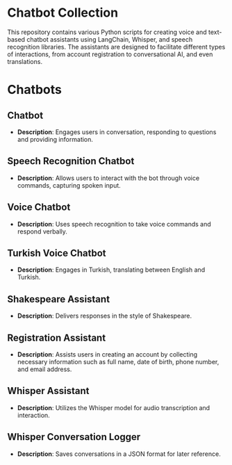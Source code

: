 # Chatbot Collection

This repository contains various Python scripts for creating voice and text-based chatbot assistants using LangChain, Whisper, and speech recognition libraries. The assistants are designed to facilitate different types of interactions, from account registration to conversational AI, and even translations.

# Chatbots

## Chatbot
- **Description**: Engages users in conversation, responding to questions and providing information.

## Speech Recognition Chatbot
- **Description**: Allows users to interact with the bot through voice commands, capturing spoken input.

## Voice Chatbot
- **Description**: Uses speech recognition to take voice commands and respond verbally.

## Turkish Voice Chatbot
- **Description**: Engages in Turkish, translating between English and Turkish.

## Shakespeare Assistant
- **Description**: Delivers responses in the style of Shakespeare.

## Registration Assistant
- **Description**: Assists users in creating an account by collecting necessary information such as full name, date of birth, phone number, and email address.

## Whisper Assistant
- **Description**: Utilizes the Whisper model for audio transcription and interaction.

## Whisper Conversation Logger
- **Description**: Saves conversations in a JSON format for later reference.

